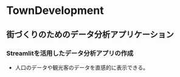 # TownDevelopment
## 街づくりのためのデータ分析アプリケーション
### Streamlitを活用したデータ分析アプリの作成

* 人口のデータや観光客のデータを直感的に表示できる。